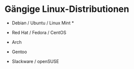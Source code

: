 # Gängige Linux-Distributionen

* Debian / Ubuntu / Linux Mint
  \* 
* Red Hat / Fedora / CentOS

* Arch

* Gentoo

* Slackware / openSUSE




